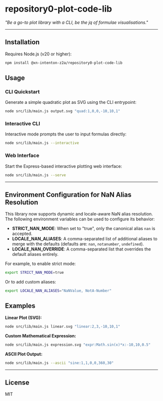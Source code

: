 # repository0-plot-code-lib

_"Be a go-to plot library with a CLI, be the jq of formulae visualisations."_

---

## Installation

Requires Node.js (v20 or higher):

```bash
npm install @xn-intenton-z2a/repository0-plot-code-lib
```

## Usage

### CLI Quickstart

Generate a simple quadratic plot as SVG using the CLI entrypoint:

```bash
node src/lib/main.js output.svg "quad:1,0,0,-10,10,1"
```

### Interactive CLI

Interactive mode prompts the user to input formulas directly:

```bash
node src/lib/main.js --interactive
```

### Web Interface

Start the Express-based interactive plotting web interface:

```bash
node src/lib/main.js --serve
```

---

## Environment Configuration for NaN Alias Resolution

This library now supports dynamic and locale-aware NaN alias resolution. The following environment variables can be used to configure its behavior:

- **STRICT_NAN_MODE**: When set to "true", only the canonical alias `nan` is accepted.
- **LOCALE_NAN_ALIASES**: A comma-separated list of additional aliases to merge with the defaults (defaults are: `nan`, `notanumber`, `undefined`).
- **LOCALE_NAN_OVERRIDE**: A comma-separated list that overrides the default aliases entirely.

For example, to enable strict mode:

```bash
export STRICT_NAN_MODE=true
```

Or to add custom aliases:

```bash
export LOCALE_NAN_ALIASES="NaNValue, NotA-Number"
```

## Examples

**Linear Plot (SVG):**

```bash
node src/lib/main.js linear.svg "linear:2,3,-10,10,1"
```

**Custom Mathematical Expression:**

```bash
node src/lib/main.js expression.svg "expr:Math.sin(x)*x:-10,10,0.5"
```

**ASCII Plot Output:**

```bash
node src/lib/main.js --ascii "sine:1,1,0,0,360,30"
```

---

## License

MIT
